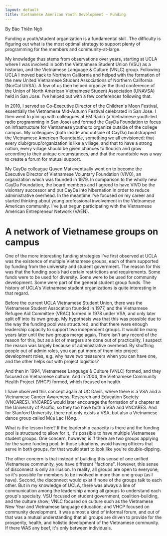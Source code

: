 ```yaml
---
layout: default
title: Vietnamese American Youth Development — Funding
---
```


By Bảo Thiên Ngô

Funding a youth/student organization is a fundamental skill. The difficulty is figuring out what is the most optimal strategy to support plenty of programming for the members and community-at-large.

My knowledge thus stems from observations over years, starting at UCLA where I was involved in both the Vietnamese Student Union (VSU) as a historian, and the Vietnamese Language & Culture (VNLC) group. Following UCLA I moved back to Northern California and helped with the formation of the new United Vietnamese Student Associations of Northern California (NorCal UVSA). A few of us then helped organize the third conference of the Union of North American Vietnamese Student Association (UNAVSA) held in San Jose. I've helped out with a few conferences following that.

In 2010, I served as Co-Executive Director of the Children's Moon Festival, essentially the Vietnamese Mid-Autumn Festival celebrated in San Jose. I then went to join up with colleagues at EM Radio (a Vietnamese youth-led radio programming in San Jose) and formed the CayDa Foundation to focus on infrastructure for Vietnamese youths to organize outside of the college campus. My colleagues (both inside and outside of CayDa) bootstrapped the Vietnamese American Roundtable, something we all envisioned: that every club/group/organization is like a village, and that to have a strong nation, every village should be given chances to flourish and grow according to their unique circumstances, and that the roundtable was a way to create a forum for mutual support.

My CayDa colleague Quyen Mai eventually went on to become the Executive Director of Vietnamese Voluntary Foundation (VIVO), an organization which was founded in 1979. In comparison to the wholly new CayDa Foundation, the board members and I agreed to have VIVO be the visionary successor and put CayDa into hibernation in order to reduce administrative overhead. In the meantime I've focused on my career and started thinking about young professional involvement in the Vietnamese American community. I've just begun participating with the Vietnamese American Entrepreneur Network (VAEN).

# A network of Vietnamese groups on campus

One of the more interesting funding strategies I've first observed at UCLA was the existence of multiple Vietnamese groups, each of them supported by funding from the university and student government. The reason for this was that the funding pools had certain restrictions and requirements. Some funds were to be used for diversity. Some were to be used for community development. Some were part of the general student group funds. The history of UCLA's Vietnamese student organizations is quite interesting in that regard.

Before the current UCLA Vietnamese Student Union, there was the Vietnamese Student Assocation founded in 1977, and the Vietnamese Refugee Aid Committee (VRAC) formed in 1978 under VSA, and only later split off into its own group. My hypothesis was that this was possible due to the way the funding pool was structured, and that there were enough leadership capacity to support two independent groups. It would be many years later until the two groups merge again. There isn't any record of the reason for this, but as a lot of mergers are done out of practicality, I suspect the reason was largely because of administrative overhead. By shuffling people out of admin roles, you can put more of them into project development roles, e.g. why have two treasurers when you can have one, and the other helps out with project logistics?

And then in 1994, Vietnamese Language & Culture (VNLC) formed, and they focused on Vietnamese culture. And in 2004, the Vietnamese Community Health Project (VHCP) formed, which focused on health.

I have observed this concept again at UC Davis, where there is a VSA and a Vietnamese Cancer Awareness, Research and Education Society (VNCARES). VNCARES would later encourage the formation of a chapter at the University of Pacific, so they too have both a VSA and VNCARES. And for Stanford University, there not only exists a VSA, but also a Vietnamese dance group called Múa Lạc Hồng.

What is the lesson here? If the leadership capacity is there and the funding pool is structured to allow for it, it's possible to have multiple Vietnamese student groups. One concern, however, is if there are two groups applying for the same funding pool. In those situations, avoid having officers that serve in both groups, for that would start to look like you're double-dipping.

The other concern is that instead of building this sense of one unified Vietnamese community, you have different "factions". However, this sense of disconnect is only an illusion. In reality, all groups are open to everyone, so it's possible for members to be involved in more than one group (as I have). Second, the disconnect would exist if none of the groups talk to each other. But in my knowledge of UCLA, there was always a line of communication among the leadership among all groups to understand each group's specialty. VSU focused on student government, coalition-building, and the culture show; VNLC focused on culture such as the Vietnamese New Year and Vietnamese language education; and VHCP focused on community development. It was almost a kind of informal forum, and out of that was a mutual understanding that all groups are driven to provide for the prosperity, health, and holistic development of the Vietnamese community. If there WAS any beef, it's only between individuals.


